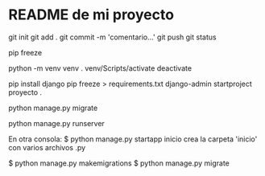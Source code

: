 # README de mi proyecto



git init
git add .
git commit -m 'comentario...'
git push
git status

pip freeze

python -m venv venv
. venv/Scripts/activate
deactivate

pip install django
pip freeze > requirements.txt
django-admin startproject proyecto .

python manage.py migrate

python manage.py runserver



En otra consola:
$ python manage.py startapp inicio
crea la carpeta 'inicio' con varios archivos .py



$ python manage.py makemigrations
$ python manage.py migrate